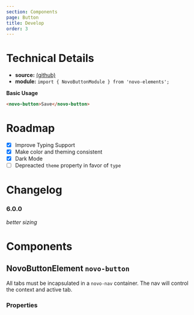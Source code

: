```yaml
---
section: Components
page: Button
title: Develop
order: 3
---
```


# Technical Details

- **source:** [(github)](https://github.com/bullhorn/novo-elements/blob/master/projects/elements/components/button)
- **module:** `import { NovoButtonModule } from 'novo-elements';`

**Basic Usage**

```html
<novo-button>Save</novo-button>
```

# Roadmap

- [x] Improve Typing Support
- [x] Make color and theming consistent
- [x] Dark Mode
- [ ] Depreacted `theme` property in favor of `type`

# Changelog

### 6.0.0

_better sizing_

# Components

## NovoButtonElement `novo-button`

All tabs must be incapsulated in a `novo-nav` container. The nav will control the context and active tab.

### Properties

<props-table component="NovoButtonElement"></props-table>
